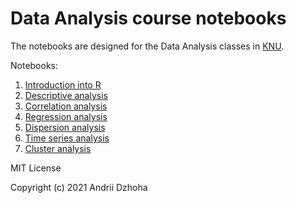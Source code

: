 # Data Analysis course notebooks

The notebooks are designed for the Data Analysis classes in [KNU](https://knu.ua/en/).

Notebooks:

1. [Introduction into R](https://djo.github.io/data-analysis/introduction-into-r)
1. [Descriptive analysis](https://djo.github.io/data-analysis/descriptive-analysis)
1. [Correlation analysis](https://djo.github.io/data-analysis/correlation-analysis)
1. [Regression analysis](https://djo.github.io/data-analysis/regression-analysis)
1. [Dispersion analysis](https://djo.github.io/data-analysis/dispersion-analysis)
1. [Time series analysis](https://djo.github.io/data-analysis/time-series-analysis)
1. [Cluster analysis](https://djo.github.io/data-analysis/cluster-analysis)

MIT License

Copyright (c) 2021 Andrii Dzhoha
